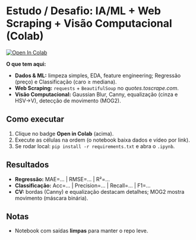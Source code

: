# Estudo / Desafio: IA/ML + Web Scraping + Visão Computacional (Colab)

[![Open In Colab](https://colab.research.google.com/assets/colab-badge.svg)](
https://colab.research.google.com/drive/1hhowOs12gUiIKeVFFQctOpyhdMdJ0qpH#scrollTo=5a0f113c)

**O que tem aqui:**
- **Dados & ML:** limpeza simples, EDA, feature engineering; Regressão (preço) e Classificação (caro ≥ mediana).
- **Web Scraping:** `requests` + `BeautifulSoup` no *quotes.toscrape.com*.
- **Visão Computacional:** Gaussian Blur, Canny, equalização (cinza e HSV→V), detecção de movimento (MOG2).

## Como executar
1. Clique no badge **Open in Colab** (acima).  
2. Execute as células na ordem (o notebook baixa dados e vídeo por link).  
3. Se rodar local: `pip install -r requirements.txt` e abra o `.ipynb`.

## Resultados
- **Regressão:** MAE=… | RMSE=… | R²=…  
- **Classificação:** Acc=… | Precision=… | Recall=… | F1=…  
- **CV:** bordas (Canny) e equalização destacam detalhes; MOG2 mostra movimento (máscara binária).

## Notas
- Notebook com saídas **limpas** para manter o repo leve.  

